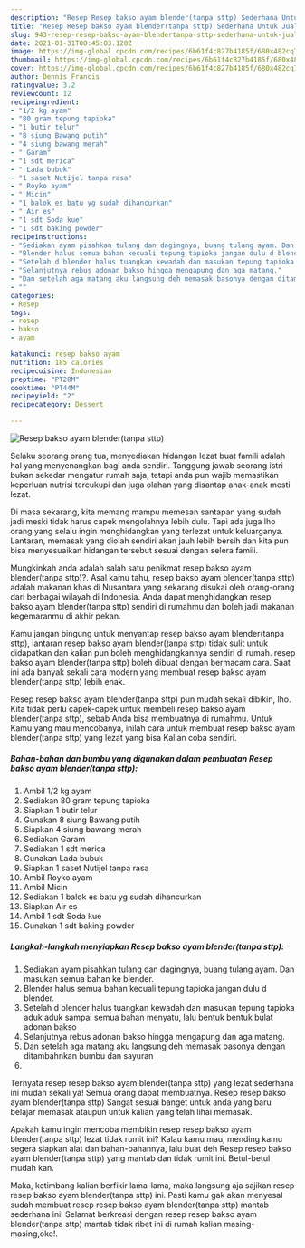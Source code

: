 ```yaml
---
description: "Resep Resep bakso ayam blender(tanpa sttp) Sederhana Untuk Jualan"
title: "Resep Resep bakso ayam blender(tanpa sttp) Sederhana Untuk Jualan"
slug: 943-resep-resep-bakso-ayam-blendertanpa-sttp-sederhana-untuk-jualan
date: 2021-01-31T00:45:03.120Z
image: https://img-global.cpcdn.com/recipes/6b61f4c827b4185f/680x482cq70/resep-bakso-ayam-blendertanpa-sttp-foto-resep-utama.jpg
thumbnail: https://img-global.cpcdn.com/recipes/6b61f4c827b4185f/680x482cq70/resep-bakso-ayam-blendertanpa-sttp-foto-resep-utama.jpg
cover: https://img-global.cpcdn.com/recipes/6b61f4c827b4185f/680x482cq70/resep-bakso-ayam-blendertanpa-sttp-foto-resep-utama.jpg
author: Dennis Francis
ratingvalue: 3.2
reviewcount: 12
recipeingredient:
- "1/2 kg ayam"
- "80 gram tepung tapioka"
- "1 butir telur"
- "8 siung Bawang putih"
- "4 siung bawang merah"
- " Garam"
- "1 sdt merica"
- " Lada bubuk"
- "1 saset Nutijel tanpa rasa"
- " Royko ayam"
- " Micin"
- "1 balok es batu yg sudah dihancurkan"
- " Air es"
- "1 sdt Soda kue"
- "1 sdt baking powder"
recipeinstructions:
- "Sediakan ayam pisahkan tulang dan dagingnya, buang tulang ayam. Dan masukan semua bahan ke blender."
- "Blender halus semua bahan kecuali tepung tapioka jangan dulu d blender."
- "Setelah d blender halus tuangkan kewadah dan masukan tepung tapioka aduk aduk sampai semua bahan menyatu, lalu bentuk bentuk bulat adonan bakso"
- "Selanjutnya rebus adonan bakso hingga mengapung dan aga matang."
- "Dan setelah aga matang aku langsung deh memasak basonya dengan ditambahnkan bumbu dan sayuran"
- ""
categories:
- Resep
tags:
- resep
- bakso
- ayam

katakunci: resep bakso ayam 
nutrition: 185 calories
recipecuisine: Indonesian
preptime: "PT28M"
cooktime: "PT44M"
recipeyield: "2"
recipecategory: Dessert

---
```



![Resep bakso ayam blender(tanpa sttp)](https://img-global.cpcdn.com/recipes/6b61f4c827b4185f/680x482cq70/resep-bakso-ayam-blendertanpa-sttp-foto-resep-utama.jpg)

Selaku seorang orang tua, menyediakan hidangan lezat buat famili adalah hal yang menyenangkan bagi anda sendiri. Tanggung jawab seorang istri bukan sekedar mengatur rumah saja, tetapi anda pun wajib memastikan keperluan nutrisi tercukupi dan juga olahan yang disantap anak-anak mesti lezat.

Di masa  sekarang, kita memang mampu memesan santapan yang sudah jadi meski tidak harus capek mengolahnya lebih dulu. Tapi ada juga lho orang yang selalu ingin menghidangkan yang terlezat untuk keluarganya. Lantaran, memasak yang diolah sendiri akan jauh lebih bersih dan kita pun bisa menyesuaikan hidangan tersebut sesuai dengan selera famili. 



Mungkinkah anda adalah salah satu penikmat resep bakso ayam blender(tanpa sttp)?. Asal kamu tahu, resep bakso ayam blender(tanpa sttp) adalah makanan khas di Nusantara yang sekarang disukai oleh orang-orang dari berbagai wilayah di Indonesia. Anda dapat menghidangkan resep bakso ayam blender(tanpa sttp) sendiri di rumahmu dan boleh jadi makanan kegemaranmu di akhir pekan.

Kamu jangan bingung untuk menyantap resep bakso ayam blender(tanpa sttp), lantaran resep bakso ayam blender(tanpa sttp) tidak sulit untuk didapatkan dan kalian pun boleh menghidangkannya sendiri di rumah. resep bakso ayam blender(tanpa sttp) boleh dibuat dengan bermacam cara. Saat ini ada banyak sekali cara modern yang membuat resep bakso ayam blender(tanpa sttp) lebih enak.

Resep resep bakso ayam blender(tanpa sttp) pun mudah sekali dibikin, lho. Kita tidak perlu capek-capek untuk membeli resep bakso ayam blender(tanpa sttp), sebab Anda bisa membuatnya di rumahmu. Untuk Kamu yang mau mencobanya, inilah cara untuk membuat resep bakso ayam blender(tanpa sttp) yang lezat yang bisa Kalian coba sendiri.

<!--inarticleads1-->

##### Bahan-bahan dan bumbu yang digunakan dalam pembuatan Resep bakso ayam blender(tanpa sttp):

1. Ambil 1/2 kg ayam
1. Sediakan 80 gram tepung tapioka
1. Siapkan 1 butir telur
1. Gunakan 8 siung Bawang putih
1. Siapkan 4 siung bawang merah
1. Sediakan  Garam
1. Sediakan 1 sdt merica
1. Gunakan  Lada bubuk
1. Siapkan 1 saset Nutijel tanpa rasa
1. Ambil  Royko ayam
1. Ambil  Micin
1. Sediakan 1 balok es batu yg sudah dihancurkan
1. Siapkan  Air es
1. Ambil 1 sdt Soda kue
1. Gunakan 1 sdt baking powder




<!--inarticleads2-->

##### Langkah-langkah menyiapkan Resep bakso ayam blender(tanpa sttp):

1. Sediakan ayam pisahkan tulang dan dagingnya, buang tulang ayam. Dan masukan semua bahan ke blender.
1. Blender halus semua bahan kecuali tepung tapioka jangan dulu d blender.
1. Setelah d blender halus tuangkan kewadah dan masukan tepung tapioka aduk aduk sampai semua bahan menyatu, lalu bentuk bentuk bulat adonan bakso
1. Selanjutnya rebus adonan bakso hingga mengapung dan aga matang.
1. Dan setelah aga matang aku langsung deh memasak basonya dengan ditambahnkan bumbu dan sayuran
1. 




Ternyata resep resep bakso ayam blender(tanpa sttp) yang lezat sederhana ini mudah sekali ya! Semua orang dapat membuatnya. Resep resep bakso ayam blender(tanpa sttp) Sangat sesuai banget untuk anda yang baru belajar memasak ataupun untuk kalian yang telah lihai memasak.

Apakah kamu ingin mencoba membikin resep resep bakso ayam blender(tanpa sttp) lezat tidak rumit ini? Kalau kamu mau, mending kamu segera siapkan alat dan bahan-bahannya, lalu buat deh Resep resep bakso ayam blender(tanpa sttp) yang mantab dan tidak rumit ini. Betul-betul mudah kan. 

Maka, ketimbang kalian berfikir lama-lama, maka langsung aja sajikan resep resep bakso ayam blender(tanpa sttp) ini. Pasti kamu gak akan menyesal sudah membuat resep resep bakso ayam blender(tanpa sttp) mantab sederhana ini! Selamat berkreasi dengan resep resep bakso ayam blender(tanpa sttp) mantab tidak ribet ini di rumah kalian masing-masing,oke!.

